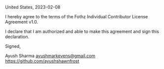 United States, 2023-02-08

I hereby agree to the terms of the Fothz Individual Contributor License
Agreement v1.0.

I declare that I am authorized and able to make this agreement and sign this
declaration.

Signed,

Ayush Sharma ayushmarkevens@gmail.com https://github.com/ayushshawnfrost
